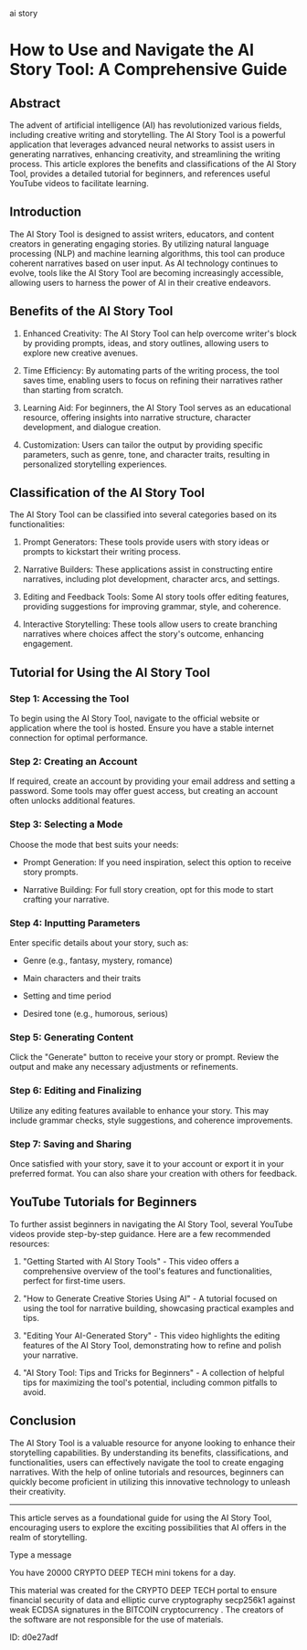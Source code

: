 ai story
# How to Use and Navigate the AI Story Tool: A Comprehensive Guide



## Abstract



The advent of artificial intelligence (AI) has revolutionized various fields, including creative writing and storytelling. The AI Story Tool is a powerful application that leverages advanced neural networks to assist users in generating narratives, enhancing creativity, and streamlining the writing process. This article explores the benefits and classifications of the AI Story Tool, provides a detailed tutorial for beginners, and references useful YouTube videos to facilitate learning.



## Introduction



The AI Story Tool is designed to assist writers, educators, and content creators in generating engaging stories. By utilizing natural language processing (NLP) and machine learning algorithms, this tool can produce coherent narratives based on user input. As AI technology continues to evolve, tools like the AI Story Tool are becoming increasingly accessible, allowing users to harness the power of AI in their creative endeavors.



## Benefits of the AI Story Tool



1. Enhanced Creativity: The AI Story Tool can help overcome writer's block by providing prompts, ideas, and story outlines, allowing users to explore new creative avenues.



2. Time Efficiency: By automating parts of the writing process, the tool saves time, enabling users to focus on refining their narratives rather than starting from scratch.



3. Learning Aid: For beginners, the AI Story Tool serves as an educational resource, offering insights into narrative structure, character development, and dialogue creation.



4. Customization: Users can tailor the output by providing specific parameters, such as genre, tone, and character traits, resulting in personalized storytelling experiences.



## Classification of the AI Story Tool



The AI Story Tool can be classified into several categories based on its functionalities:



1. Prompt Generators: These tools provide users with story ideas or prompts to kickstart their writing process.



2. Narrative Builders: These applications assist in constructing entire narratives, including plot development, character arcs, and settings.



3. Editing and Feedback Tools: Some AI story tools offer editing features, providing suggestions for improving grammar, style, and coherence.



4. Interactive Storytelling: These tools allow users to create branching narratives where choices affect the story's outcome, enhancing engagement.



## Tutorial for Using the AI Story Tool



### Step 1: Accessing the Tool



To begin using the AI Story Tool, navigate to the official website or application where the tool is hosted. Ensure you have a stable internet connection for optimal performance.



### Step 2: Creating an Account



If required, create an account by providing your email address and setting a password. Some tools may offer guest access, but creating an account often unlocks additional features.



### Step 3: Selecting a Mode



Choose the mode that best suits your needs:

- Prompt Generation: If you need inspiration, select this option to receive story prompts.

- Narrative Building: For full story creation, opt for this mode to start crafting your narrative.



### Step 4: Inputting Parameters



Enter specific details about your story, such as:

- Genre (e.g., fantasy, mystery, romance)

- Main characters and their traits

- Setting and time period

- Desired tone (e.g., humorous, serious)



### Step 5: Generating Content



Click the "Generate" button to receive your story or prompt. Review the output and make any necessary adjustments or refinements.



### Step 6: Editing and Finalizing



Utilize any editing features available to enhance your story. This may include grammar checks, style suggestions, and coherence improvements.



### Step 7: Saving and Sharing



Once satisfied with your story, save it to your account or export it in your preferred format. You can also share your creation with others for feedback.



## YouTube Tutorials for Beginners



To further assist beginners in navigating the AI Story Tool, several YouTube videos provide step-by-step guidance. Here are a few recommended resources:



1. "Getting Started with AI Story Tools" - This video offers a comprehensive overview of the tool's features and functionalities, perfect for first-time users.



2. "How to Generate Creative Stories Using AI" - A tutorial focused on using the tool for narrative building, showcasing practical examples and tips.



3. "Editing Your AI-Generated Story" - This video highlights the editing features of the AI Story Tool, demonstrating how to refine and polish your narrative.



4. "AI Story Tool: Tips and Tricks for Beginners" - A collection of helpful tips for maximizing the tool's potential, including common pitfalls to avoid.



## Conclusion



The AI Story Tool is a valuable resource for anyone looking to enhance their storytelling capabilities. By understanding its benefits, classifications, and functionalities, users can effectively navigate the tool to create engaging narratives. With the help of online tutorials and resources, beginners can quickly become proficient in utilizing this innovative technology to unleash their creativity.



---



This article serves as a foundational guide for using the AI Story Tool, encouraging users to explore the exciting possibilities that AI offers in the realm of storytelling.



Type a message

You have 20000 CRYPTO DEEP TECH mini tokens for a day.


This material was created for the  CRYPTO DEEP TECH portal  to ensure financial security of data and elliptic curve cryptography  secp256k1 against weak ECDSA  signatures   in the  BITCOIN cryptocurrency . The creators of the software are not responsible for the use of materials.

 ID: d0e27adf
